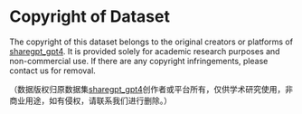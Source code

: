 # Copyright of Dataset

The copyright of this dataset belongs to the original creators or platforms of [sharegpt_gpt4](https://huggingface.co/datasets/shibing624/sharegpt_gpt4). It is provided solely for academic research purposes and non-commercial use. If there are any copyright infringements, please contact us for removal.

（数据版权归原数据集[sharegpt_gpt4](https://huggingface.co/datasets/shibing624/sharegpt_gpt4)创作者或平台所有，仅供学术研究使用，非商业用途，如有侵权，请联系我们进行删除。）